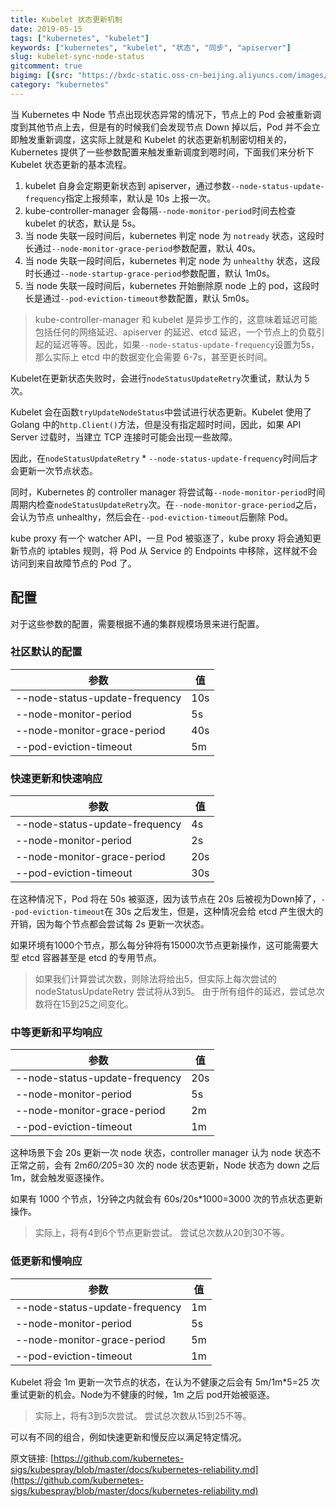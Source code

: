 ```yaml
---
title: Kubelet 状态更新机制
date: 2019-05-15
tags: ["kubernetes", "kubelet"]
keywords: ["kubernetes", "kubelet", "状态", "同步", "apiserver"]
slug: kubelet-sync-node-status
gitcomment: true
bigimg: [{src: "https://bxdc-static.oss-cn-beijing.aliyuncs.com/images/photo-1557870496-fa8f75b9dd78.jpeg", desc: "https://unsplash.com/photos/_DocR2F7HIs"}]
category: "kubernetes"
---
```


当 Kubernetes 中 Node 节点出现状态异常的情况下，节点上的 Pod 会被重新调度到其他节点上去，但是有的时候我们会发现节点 Down 掉以后，Pod 并不会立即触发重新调度，这实际上就是和 Kubelet 的状态更新机制密切相关的，Kubernetes 提供了一些参数配置来触发重新调度到嗯时间，下面我们来分析下 Kubelet 状态更新的基本流程。

<!--more-->

1. kubelet 自身会定期更新状态到 apiserver，通过参数`--node-status-update-frequency`指定上报频率，默认是 10s 上报一次。
2. kube-controller-manager 会每隔`--node-monitor-period`时间去检查 kubelet 的状态，默认是 5s。
3. 当 node 失联一段时间后，kubernetes 判定 node 为 `notready` 状态，这段时长通过`--node-monitor-grace-period`参数配置，默认 40s。
4. 当 node 失联一段时间后，kubernetes 判定 node 为 `unhealthy` 状态，这段时长通过`--node-startup-grace-period`参数配置，默认 1m0s。
5. 当 node 失联一段时间后，kubernetes 开始删除原 node 上的 pod，这段时长是通过`--pod-eviction-timeout`参数配置，默认 5m0s。

> kube-controller-manager 和 kubelet 是异步工作的，这意味着延迟可能包括任何的网络延迟、apiserver 的延迟、etcd 延迟，一个节点上的负载引起的延迟等等。因此，如果`--node-status-update-frequency`设置为5s，那么实际上 etcd 中的数据变化会需要 6-7s，甚至更长时间。


Kubelet在更新状态失败时，会进行`nodeStatusUpdateRetry`次重试，默认为 5 次。

Kubelet 会在函数`tryUpdateNodeStatus`中尝试进行状态更新。Kubelet 使用了 Golang 中的`http.Client()`方法，但是没有指定超时时间，因此，如果 API Server 过载时，当建立 TCP 连接时可能会出现一些故障。

因此，在`nodeStatusUpdateRetry` * `--node-status-update-frequency`时间后才会更新一次节点状态。

同时，Kubernetes 的 controller manager 将尝试每`--node-monitor-period`时间周期内检查`nodeStatusUpdateRetry`次。在`--node-monitor-grace-period`之后，会认为节点 unhealthy，然后会在`--pod-eviction-timeout`后删除 Pod。

kube proxy 有一个 watcher API，一旦 Pod 被驱逐了，kube proxy 将会通知更新节点的 iptables 规则，将 Pod 从 Service 的 Endpoints 中移除，这样就不会访问到来自故障节点的 Pod 了。

## 配置
对于这些参数的配置，需要根据不通的集群规模场景来进行配置。

### 社区默认的配置
| 参数 | 值 |
| --- | --- |
| --node-status-update-frequency | 10s |
| --node-monitor-period | 5s |
| --node-monitor-grace-period | 40s |
| --pod-eviction-timeout | 5m |


### 快速更新和快速响应
| 参数 | 值 |
| --- | --- |
| --node-status-update-frequency | 4s |
| --node-monitor-period | 2s |
| --node-monitor-grace-period | 20s |
| --pod-eviction-timeout | 30s |

在这种情况下，Pod 将在 50s 被驱逐，因为该节点在 20s 后被视为Down掉了，`--pod-eviction-timeout`在 30s 之后发生，但是，这种情况会给 etcd 产生很大的开销，因为每个节点都会尝试每 2s 更新一次状态。

如果环境有1000个节点，那么每分钟将有15000次节点更新操作，这可能需要大型 etcd 容器甚至是 etcd 的专用节点。

> 如果我们计算尝试次数，则除法将给出5，但实际上每次尝试的 nodeStatusUpdateRetry 尝试将从3到5。 由于所有组件的延迟，尝试总次数将在15到25之间变化。


### 中等更新和平均响应

| 参数 | 值 |
| --- | --- |
| --node-status-update-frequency | 20s |
| --node-monitor-period | 5s |
| --node-monitor-grace-period | 2m |
| --pod-eviction-timeout | 1m |

这种场景下会 20s 更新一次 node 状态，controller manager 认为 node 状态不正常之前，会有 2m*60/20*5=30 次的 node 状态更新，Node 状态为 down 之后 1m，就会触发驱逐操作。

如果有 1000 个节点，1分钟之内就会有 60s/20s*1000=3000 次的节点状态更新操作。

> 实际上，将有4到6个节点更新尝试。 尝试总次数从20到30不等。


### 低更新和慢响应

| 参数 | 值 |
| --- | --- |
| --node-status-update-frequency | 1m |
| --node-monitor-period | 5s |
| --node-monitor-grace-period | 5m |
| --pod-eviction-timeout | 1m |

Kubelet 将会 1m 更新一次节点的状态，在认为不健康之后会有 5m/1m*5=25 次重试更新的机会。Node为不健康的时候，1m 之后 pod开始被驱逐。

> 实际上，将有3到5次尝试。 尝试总次数从15到25不等。

可以有不同的组合，例如快速更新和慢反应以满足特定情况。


原文链接: [https://github.com/kubernetes-sigs/kubespray/blob/master/docs/kubernetes-reliability.md](https://github.com/kubernetes-sigs/kubespray/blob/master/docs/kubernetes-reliability.md)

<!--adsense-self-->
